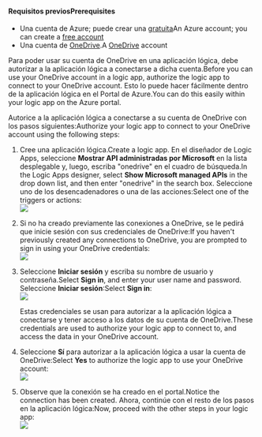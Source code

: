 #### <a name="prerequisites"></a><span data-ttu-id="1ab0e-101">Requisitos previos</span><span class="sxs-lookup"><span data-stu-id="1ab0e-101">Prerequisites</span></span>
* <span data-ttu-id="1ab0e-102">Una cuenta de Azure; puede crear una [gratuita](https://azure.microsoft.com/free)</span><span class="sxs-lookup"><span data-stu-id="1ab0e-102">An Azure account; you can create a [free account](https://azure.microsoft.com/free)</span></span>
* <span data-ttu-id="1ab0e-103">Una cuenta de [OneDrive](https://www.microsoft.com/store/apps/onedrive/9wzdncrfj1p3).</span><span class="sxs-lookup"><span data-stu-id="1ab0e-103">A [OneDrive](https://www.microsoft.com/store/apps/onedrive/9wzdncrfj1p3) account</span></span> 

<span data-ttu-id="1ab0e-104">Para poder usar su cuenta de OneDrive en una aplicación lógica, debe autorizar a la aplicación lógica a conectarse a dicha cuenta.</span><span class="sxs-lookup"><span data-stu-id="1ab0e-104">Before you can use your OneDrive account in a logic app, authorize the logic app to connect to your OneDrive account.</span></span>  <span data-ttu-id="1ab0e-105">Esto lo puede hacer fácilmente dentro de la aplicación lógica en el Portal de Azure.</span><span class="sxs-lookup"><span data-stu-id="1ab0e-105">You can do this easily within your logic app on the Azure portal.</span></span> 

<span data-ttu-id="1ab0e-106">Autorice a la aplicación lógica a conectarse a su cuenta de OneDrive con los pasos siguientes:</span><span class="sxs-lookup"><span data-stu-id="1ab0e-106">Authorize your logic app to connect to your OneDrive account using the following steps:</span></span>

1. <span data-ttu-id="1ab0e-107">Cree una aplicación lógica.</span><span class="sxs-lookup"><span data-stu-id="1ab0e-107">Create a logic app.</span></span> <span data-ttu-id="1ab0e-108">En el diseñador de Logic Apps, seleccione **Mostrar API administradas por Microsoft** en la lista desplegable y, luego, escriba "onedrive" en el cuadro de búsqueda.</span><span class="sxs-lookup"><span data-stu-id="1ab0e-108">In the Logic Apps designer, select **Show Microsoft managed APIs** in the drop down list, and then enter "onedrive" in the search box.</span></span> <span data-ttu-id="1ab0e-109">Seleccione uno de los desencadenadores o una de las acciones:</span><span class="sxs-lookup"><span data-stu-id="1ab0e-109">Select one of the triggers or actions:</span></span>  
   ![](./media/connectors-create-api-onedrive/onedrive-1.png)
2. <span data-ttu-id="1ab0e-110">Si no ha creado previamente las conexiones a OneDrive, se le pedirá que inicie sesión con sus credenciales de OneDrive:</span><span class="sxs-lookup"><span data-stu-id="1ab0e-110">If you haven't previously created any connections to OneDrive, you are prompted to sign in using your OneDrive credentials:</span></span>  
   ![](./media/connectors-create-api-onedrive/onedrive-2.png)
3. <span data-ttu-id="1ab0e-111">Seleccione **Iniciar sesión** y escriba su nombre de usuario y contraseña.</span><span class="sxs-lookup"><span data-stu-id="1ab0e-111">Select **Sign in**, and enter your user name and password.</span></span> <span data-ttu-id="1ab0e-112">Seleccione **Iniciar sesión**:</span><span class="sxs-lookup"><span data-stu-id="1ab0e-112">Select **Sign in**:</span></span>  
   ![](./media/connectors-create-api-onedrive/onedrive-3.png)   
   
    <span data-ttu-id="1ab0e-113">Estas credenciales se usan para autorizar a la aplicación lógica a conectarse y tener acceso a los datos de su cuenta de OneDrive.</span><span class="sxs-lookup"><span data-stu-id="1ab0e-113">These credentials are used to authorize your logic app to connect to, and access the data in your OneDrive account.</span></span> 
4. <span data-ttu-id="1ab0e-114">Seleccione **Sí** para autorizar a la aplicación lógica a usar la cuenta de OneDrive:</span><span class="sxs-lookup"><span data-stu-id="1ab0e-114">Select **Yes** to authorize the logic app to use your OneDrive account:</span></span>  
   ![](./media/connectors-create-api-onedrive/onedrive-4.png)   
5. <span data-ttu-id="1ab0e-115">Observe que la conexión se ha creado en el portal.</span><span class="sxs-lookup"><span data-stu-id="1ab0e-115">Notice the connection has been created.</span></span> <span data-ttu-id="1ab0e-116">Ahora, continúe con el resto de los pasos en la aplicación lógica:</span><span class="sxs-lookup"><span data-stu-id="1ab0e-116">Now, proceed with the other steps in your logic app:</span></span>  
   ![](./media/connectors-create-api-onedrive/onedrive-5.png)

